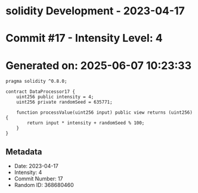 ﻿# solidity Development - 2023-04-17
# Commit #17 - Intensity Level: 4
# Generated on: 2025-06-07 10:23:33
```solidity
pragma solidity ^0.8.0;

contract DataProcessor17 {
    uint256 public intensity = 4;
    uint256 private randomSeed = 635771;

    function processValue(uint256 input) public view returns (uint256) {
        return input * intensity + randomSeed % 100;
    }
}
```
## Metadata
- Date: 2023-04-17
- Intensity: 4
- Commit Number: 17
- Random ID: 368680460
